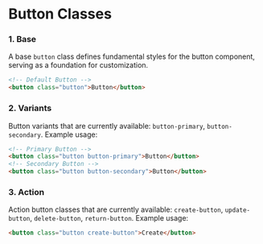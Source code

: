 # Button Classes

### 1. Base
A base `button` class defines fundamental styles for the button component, serving as a foundation for customization.
```html
<!-- Default Button -->
<button class="button">Button</button>
```
### 2. Variants
Button variants that are currently available: `button-primary`, `button-secondary`.
Example usage:
```html
<!-- Primary Button -->
<button class="button button-primary">Button</button>
<!-- Secondary Button -->
<button class="button button-secondary">Button</button>
```

### 3. Action
Action button classes that are currently available: `create-button`, `update-button`, `delete-button`, `return-button`.
Example usage:
```html
<button class="button create-button">Create</button>
```
